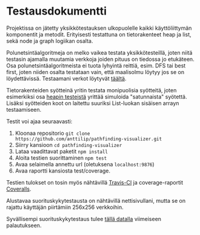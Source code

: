 # Testausdokumentti

Projektissa on jätetty yksikkötestauksen ulkopuolelle kaikki käyttöliittymän
komponentit ja metodit. Erityisesti testattuna on tietorakenteet heap ja list,
sekä node ja graph logiikan osalta.

Polunetsintäalgoritmeja on melko vaikea testata yksikkötesteillä, joten
niitä testasin ajamalla muutamia verkkoja joiden pituus on tiedossa jo etukäteen.
Osa polunetsintäalgoritmeista ei tuota lyhyintä reittiä, esim. DFS tai best first,
joten niiden osalta testataan vain, että maalisolmu löytyy jos se on löydettävissä.
Testaamani verkot löytyvät [täältä](../test/pathfinders/mazes.js).

Tietorakenteiden syötteinä yritin testata monipuolisia syötteitä, joten esimerkiksi
osa [heapin testeistä](../test/data-structures/heapTest.js) yrittää simuloida
"satunnaista" syötettä. Lisäksi syötteiden koot on laitettu suuriksi List-luokan
sisäisen arrayn testaamiseen.

Testit voi ajaa seuraavasti:
1. Kloonaa repositorio `git clone https://github.com/anttilip/pathfinding-visualizer.git`
2. Siirry kansioon `cd pathfinding-visualizer`
3. Lataa vaadittavat paketit `npm install`
4. Aloita testien suorittaminen `npm test`
5. Avaa selaimella annettu url (oletuksena `localhost:9876`)
6. Avaa raportti kansiosta test/coverage.

Testien tulokset on tosin myös nähtävillä [Travis-CI](https://travis-ci.org/anttilip/pathfinding-visualizer) ja coverage-raportit
[Coveralls](https://coveralls.io/github/anttilip/pathfinding-visualizer?branch=master).

Alustavaa suorituskykytestausta on nähtävillä nettisivullani, mutta se on rajattu
käyttäjän piirtämiin 256x256 verkkoihin.

Syvällisempi suorituskykytestaus tulee
[tällä datalla](http://www.movingai.com/benchmarks/) viimeiseen palautukseen.

